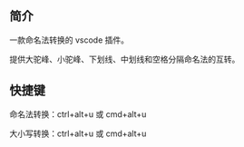 ## 简介

一款命名法转换的 vscode 插件。

提供大驼峰、小驼峰、下划线、中划线和空格分隔命名法的互转。

## 快捷键

命名法转换：ctrl+alt+u 或 cmd+alt+u

大小写转换：ctrl+alt+u 或 cmd+alt+u
